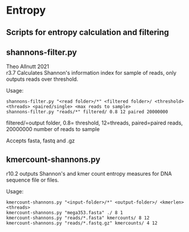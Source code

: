 # Entropy
## Scripts for entropy calculation and filtering

## shannons-filter.py

Theo Allnutt 2021  
r3.7 Calculates Shannon's information index for sample of reads, only outputs reads over threshold.  

Usage:  

	shannons-filter.py "<read folder>/*" <filtered folder>/ <threshold> <threads> <paired/single> <max reads to sample>  
	shannons-filter.py "reads/*" filtered/ 0.8 12 paired 20000000  

filtered/=output folder, 0.8= threshold, 12=threads, paired=paired reads, 20000000 number of reads to sample  

Accepts fasta, fastq and .gz


## kmercount-shannons.py

r10.2 outputs Shannon's and kmer count entropy measures for DNA sequence file or files.  

Usage:  

	kmercount-shannons.py "<input-folder>/*" <output-folder>/ <kmerlen> <threads>  
	kmercount-shannons.py "mega353.fasta" ./ 8 1  
	kmercount-shannons.py "reads/*.fasta" kmercounts/ 8 12  
	kmercount-shannons.py "reads/*.fastq.gz" kmercounts/ 4 12  
